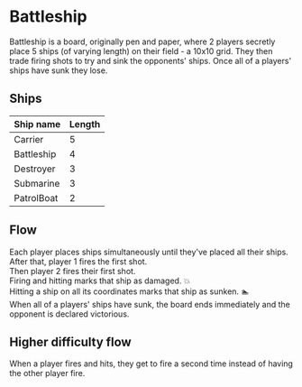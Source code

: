 # Battleship

Battleship is a board, originally pen and paper, where 2 players secretly place 5 ships (of varying length) on their
field - a 10x10 grid.
They then trade firing shots to try and sink the opponents' ships. Once all of a players' ships have sunk they lose.

## Ships

| Ship name  | Length |
|------------|--------|
| Carrier    | 5      |
| Battleship | 4      |
| Destroyer  | 3      |
| Submarine  | 3      |
| PatrolBoat | 2      |

## Flow

Each player places ships simultaneously until they've placed all their ships.  
After that, player 1 fires the first shot.  
Then player 2 fires their first shot.  
Firing and hitting marks that ship as damaged. 💥  
Hitting a ship on all its coordinates marks that ship as sunken. 🏊  
When all of a players' ships have sunk, the board ends immediately and the opponent is declared victorious.

## Higher difficulty flow

When a player fires and hits, they get to fire a second time instead of having the other player fire.
